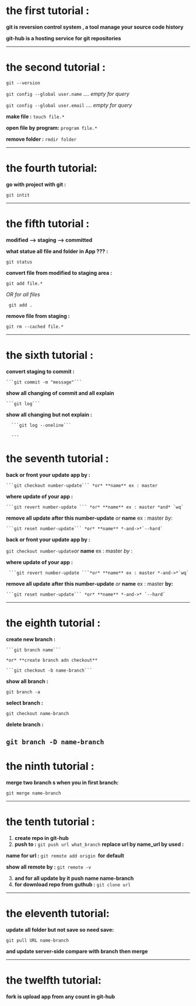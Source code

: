# the first tutorial :

 **git is reversion control system , a tool manage your source code history**
  
  **git-hub is a hosting service for git repositories**
  
---

# the second tutorial :

  ```git --version```
  
  ``` git config --global user.name ``` .... *empty for query*
  
  ```git config --global user.email``` .... *empty for query*
  
  **make file :** ```touch file.*```
  
  **open file by program:** ```program file.*```
  
  **remove folder :** ```rmdir folder```
  
---

# the fourth tutorial:

**go with project with git :**

  ```git intit```
  
---

# the fifth tutorial :

**modified --> staging --> committed**
  
**what statue all file and folder in App ??? :**
  
```git status```
    
**convert file from modified to staging area :**
  
 ```git add file.*```
 
 *OR for all files*
  
  ``` git add .```

**remove file from staging :**

```git rm --cached file.*```
  
  ---
  
# the sixth tutorial  :

  **convert staging to commit :**
  
    ```git commit -m "message"```

 **show all changing of commit and all explain**
 
    ```git log```
    
   **show all changing but not explain :**
   
      ```git log --oneline```
      
      ---
      
# the seventh tutorial :

  **back or front your update app by :**
  
    ```git checkout number-update``` *or* **name** ex : master
    
  **where update of your app :**
  
    ```git revert number-update ``` *or* **name** ex : master *and* `wq`
    
  **remove all update after this number-update** *or* **name** ex : master *by*:
  
    ```git reset number-update``` *or* **name** *-and->*`--hard`
    
  **back or front your update app by :**
  
   ``` git checkout number-update ```*or* **name** ex : master *by* :
   
  **where update of your app :**
  
     ```git revert number-update ```*or* **name** ex : master *-and->*`wq`
     
  **remove all update after this number-update** *or* **name** ex : master **by:**
  
    ```git reset number-update``` *or* **name** *-and->* `--hard`
    
  ---
    
# the eighth tutorial :

  **create new branch :**
  
    ```git branch name```
    
    *or* **create branch adn checkout**
    
    ```git checkout -b name-branch```
    
  **show all branch :**
  
  ```git branch -a```
  
  **select branch :**
  
  ```git checkout name-branch```
  
  **delete branch :**
  
  ```git branch -D name-branch```
---

# the ninth tutorial :

**merge two branch s  when you in first branch:**

```git merge name-branch```

---

# the tenth tutorial :
  1.  **create repo in git-hub**
  2.  **push to :** ```git push url what_branch```  **replace url by name_url by used :**
  
  **name for url :** ```git remote add origin ```**for default**
  
  **show all remote by :** ```git remote -v```
  
  3. **and for all update by it push name name-branch**
  4. **for download repo from guthub :** ```git clone url```
  
  ----
  
# the eleventh tutorial:

**update all folder but not save so need save:**

  ```git pull URL name-branch```
  
**and update server-side compare with branch then merge**

---
# the twelfth tutorial:

**fork is upload app from any count in git-hub**

